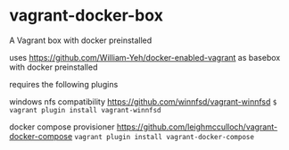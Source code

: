 # vagrant-docker-box
A Vagrant box with docker preinstalled

uses https://github.com/William-Yeh/docker-enabled-vagrant as basebox with docker preinstalled

requires the following plugins

windows nfs compatibility
https://github.com/winnfsd/vagrant-winnfsd
`$ vagrant plugin install vagrant-winnfsd`

docker compose provisioner
https://github.com/leighmcculloch/vagrant-docker-compose
`vagrant plugin install vagrant-docker-compose`
